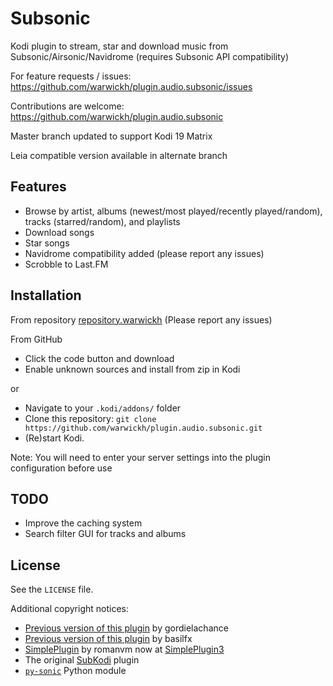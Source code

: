 # Subsonic
Kodi plugin to stream, star and download music from Subsonic/Airsonic/Navidrome (requires Subsonic API compatibility)

For feature requests / issues:
https://github.com/warwickh/plugin.audio.subsonic/issues

Contributions are welcome:
https://github.com/warwickh/plugin.audio.subsonic

Master branch updated to support Kodi 19 Matrix

Leia compatible version available in alternate branch

## Features
* Browse by artist, albums (newest/most played/recently played/random), tracks (starred/random), and playlists
* Download songs
* Star songs
* Navidrome compatibility added (please report any issues)
* Scrobble to Last.FM

## Installation
From repository
[repository.warwickh](https://github.com/warwickh/repository.warwickh/raw/master/matrix/zips/repository.warwickh) (Please report any issues)

From GitHub
* Click the code button and download
* Enable unknown sources and install from zip in Kodi
 
or
* Navigate to your `.kodi/addons/` folder
* Clone this repository: `git clone https://github.com/warwickh/plugin.audio.subsonic.git`
* (Re)start Kodi.

Note: You will need to enter your server settings into the plugin configuration before use

## TODO
* Improve the caching system
* Search filter GUI for tracks and albums

## License
See the `LICENSE` file.

Additional copyright notices:
* [Previous version of this plugin](https://github.com/gordielachance/plugin.audio.subsonic) by gordielachance
* [Previous version of this plugin](https://github.com/basilfx/plugin.audio.subsonic) by basilfx
* [SimplePlugin](https://github.com/romanvm/script.module.simpleplugin/stargazers) by romanvm now at [SimplePlugin3](https://github.com/vlmaksime/script.module.simpleplugin)
* The original [SubKodi](https://github.com/DarkAllMan/SubKodi) plugin
* [`py-sonic`](https://github.com/crustymonkey/py-sonic) Python module
